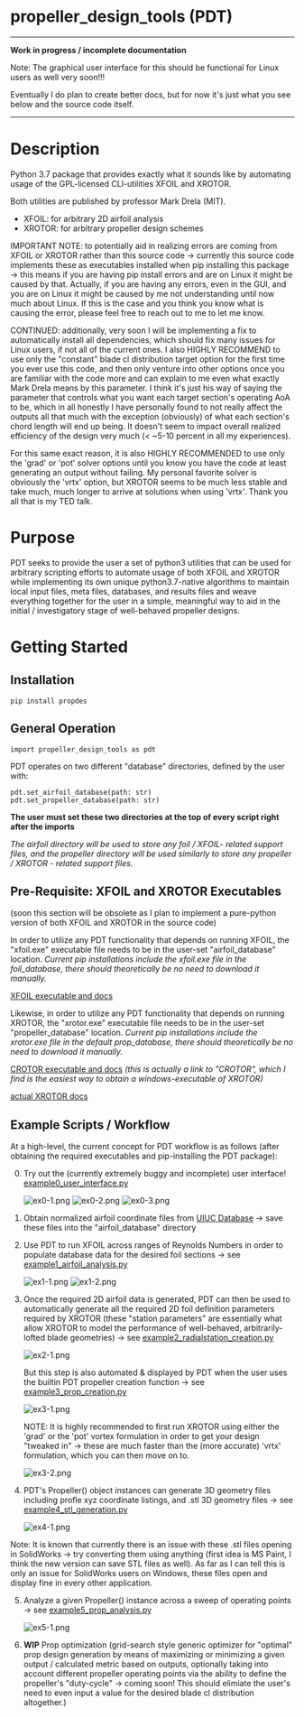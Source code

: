 propeller_design_tools (PDT)
============================
---
**Work in progress / incomplete documentation**

Note: The graphical user interface for this should be functional for Linux users as well very soon!!!

Eventually I do plan to create better docs, but for now it's just what you see below and the source code itself.

---

Description
===========
Python 3.7 package that provides exactly what it sounds 
like by automating usage of the GPL-licensed 
CLI-utilities XFOIL and XROTOR.

Both utilities are published by professor Mark Drela (MIT).
- XFOIL: for arbitrary 2D airfoil analysis
- XROTOR: for arbitrary propeller design schemes

IMPORTANT NOTE: to potentially aid in realizing errors are coming from XFOIL or XROTOR rather than this source code ->
currently this source code implements these as executables installed when pip installing this package -> this means if
you are having pip install errors and are on Linux it might be caused by that.  Actually, if you are having any errors,
even in the GUI, and you are on Linux it might be caused by me not understanding until now much about Linux.  If this 
is the case and you think you know what is causing the error, please feel free to reach out to me to let me know.

CONTINUED: additionally, very soon I will be implementing a fix to automatically install all dependencies, which should
fix many issues for Linux users, if not all of the current ones.  I also HIGHLY RECOMMEND to use only the "constant" 
blade cl distribution target option for the first time you ever use this code, and then only venture into other options
once you are familiar with the code more and can explain to me even what exactly Mark Drela means by this parameter.  I
think it's just his way of saying the parameter that controls what you want each target section's operating AoA to be,
which in all honestly I have personally found to not really affect the outputs all that much with the exception
(obviously) of what each section's chord length will end up being.  It doesn't seem to impact overall realized efficiency
of the design very much (< ~5-10 percent in all my experiences).

For this same exact reason, it is also HIGHLY RECOMMENDED to use only the 'grad' or 'pot' solver options until you know
you have the code at least generating an output without failing.  My personal favorite solver is obviously the 'vrtx'
option, but XROTOR seems to be much less stable and take much, much longer to arrive at solutions when using 'vrtx'.
Thank you all that is my TED talk.

Purpose
=======
PDT seeks to provide the user a set of python3 utilities
that can be used for arbitrary scripting efforts to automate
usage of both XFOIL and XROTOR while implementing its own 
unique python3.7-native algorithms to maintain local
input files, meta files, databases, and results files and
weave everything together for the user in a simple,
meaningful way to aid in the initial / investigatory 
stage of well-behaved propeller designs.

Getting Started
===============
Installation
------------
`pip install propdes`

General Operation
-----------------
`import propeller_design_tools as pdt`

PDT operates on two different "database" directories, defined
by the user with:

    pdt.set_airfoil_database(path: str)
    pdt.set_propeller_database(path: str)

**The user must set these two directories at the top 
of every script right after the imports**

*The airfoil directory will be used to store any foil / 
XFOIL- related support files, and the propeller directory
will be used similarly to store any propeller / XROTOR - 
related support files.*

Pre-Requisite: XFOIL and XROTOR Executables
-------------------------------------------
(soon this section will be obsolete as I plan to implement a pure-python
version of both XFOIL and XROTOR in the source code)

In order to utilize any PDT functionality that depends on 
running XFOIL, the "xfoil.exe" executable file needs to be
in the user-set "airfoil_database" location. *Current pip 
installations include the xfoil.exe file in the foil_database,
there should theoretically be no need to download it manually.*

[XFOIL executable and docs](https://web.mit.edu/drela/Public/web/xfoil/)

Likewise, in order to utilize any PDT functionality that
depends on running XROTOR, the "xrotor.exe" executable file
needs to be in the user-set "propeller_database" location.
*Current pip installations include the xrotor.exe file in the 
default prop_database, there should theoretically be no need to 
download it manually.*

[CROTOR executable and docs](http://www.esotec.org/sw/crotor.html#download)
*(this is actually a link to "CROTOR", which I find is
the easiest way to obtain a windows-executable of XROTOR)*

[actual XROTOR docs](https://web.mit.edu/drela/Public/web/xrotor/xrotor_doc.txt)

Example Scripts / Workflow
--------------------------
At a high-level, the current concept for PDT workflow is as 
follows (after obtaining the required executables and pip-installing 
the PDT package):

0. Try out the (currently extremely buggy and incomplete) user interface!
[example0_user_interface.py](
   https://github.com/helloDestroyerOfWorlds/propeller_design_tools/blob/master/tests/example0_user_interface.py
   )

   ![ex0-1.png](tests/ex0-1.png)
   ![ex0-2.png](tests/ex0-2.png)
   ![ex0-3.png](tests/ex0-3.png)

1. Obtain normalized airfoil coordinate files from
[UIUC Database](https://m-selig.ae.illinois.edu/ads/coord_database.html)
-> save these files into the "airfoil_database" directory


2. Use PDT to run XFOIL across ranges of Reynolds Numbers in order to
populate database data for the desired foil sections -> see 
[example1_airfoil_analysis.py](
   https://github.com/helloDestroyerOfWorlds/propeller_design_tools/blob/master/tests/example1_airfoil_analysis.py
   )

   ![ex1-1.png](tests/ex1-1.png)
   ![ex1-2.png](tests/ex1-2.png)


3. Once the required 2D airfoil data is generated, PDT can then be used
to automatically generate all the required 2D foil definition parameters
required by XROTOR (these "station parameters" are essentially what 
allow XROTOR to model the performance of well-behaved, arbitrarily-lofted 
blade geometries) -> see
[example2_radialstation_creation.py](
   https://github.com/helloDestroyerOfWorlds/propeller_design_tools/blob/master/tests/example2_radialstation_creation.py
   )

   ![ex2-1.png](tests/ex2-1.png)
   
   But this step is also automated & displayed by PDT when the user uses
the builtin PDT propeller creation function -> see
[example3_prop_creation.py](
   https://github.com/helloDestroyerOfWorlds/propeller_design_tools/blob/master/tests/example3_prop_creation.py
   )

   ![ex3-1.png](tests/ex3-1.png)

   NOTE: It is highly recommended to first run XROTOR using either the 'grad' 
or the 'pot' vortex formulation in order to get your design "tweaked in" -> 
these are much faster than the (more accurate) 'vrtx' formulation, which you 
can then move on to.

   ![ex3-2.png](tests/ex3-2.png)


4. PDT's Propeller() object instances can generate 3D geometry files 
including profle xyz coordinate listings, and .stl 3D geometry files -> see
[example4_stl_generation.py](
   https://github.com/helloDestroyerOfWorlds/propeller_design_tools/blob/master/tests/example4_stl_generation.py
   )

   ![ex4-1.png](tests/ex4-1.png)

Note: It is known that currently there is an issue with these .stl files opening in SolidWorks -> try converting them
using anything (first idea is MS Paint, I think the new version can save STL files as well).  As far as I can tell this 
is only an issue for SolidWorks users on Windows, these files open and display fine in every other application.

5. Analyze a given Propeller() instance across a sweep of operating points -> see 
[example5_prop_analysis.py](
   https://github.com/helloDestroyerOfWorlds/propeller_design_tools/blob/master/tests/example5_prop_analysis.py
   )

   ![ex5-1.png](tests/ex5-1.png)


6. **WIP** Prop optimization (grid-search style generic optimizer for "optimal"
prop design generation by means of maximizing or minimizing a given output / 
calculated metric based on outputs, optionally taking into account different
propeller operating points via the ability to define the propeller's "duty-cycle"
-> coming soon! This should elimiate the user's need to even input a value for the
desired blade cl distribution altogether.)